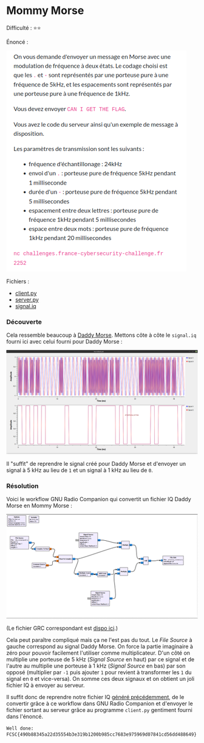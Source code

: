 # Mommy Morse

Difficulté : :star::star:

Énoncé :

![énoncé](./enonce.png)

Fichiers :

- [client.py](./client.py)
- [server.py](./server.py)
- [signal.iq](./signal.iq)



### Découverte

Cela ressemble beaucoup à [Daddy Morse](../daddy_morse/README/md). Mettons côte à côte le `signal.iq` fourni ici avec celui fourni pour Daddy Morse : 

![signal](signal.png)



Il "suffit" de reprendre le signal créé pour Daddy Morse et d'envoyer un signal à 5 kHz au lieu de `1` et un signal à 1 kHz au lieu de `0`. 



### Résolution

Voici le workflow GNU Radio Companion qui convertit un fichier IQ Daddy Morse en Mommy Morse :

![workflow](worflow.png)

(Le fichier GRC correspondant est [dispo ici](./workflow.grc).)

Cela peut paraître compliqué mais ça ne l'est pas du tout. Le *File Source* à gauche correspond au signal Daddy Morse. On force la partie imaginaire à zéro pour pouvoir facilement l'utiliser comme multiplicateur. D'un côté on multiplie une porteuse de 5 kHz (*Signal Source* en haut) par ce signal et de l'autre au multiplie une porteuse à 1 kHz (*Signal Source* en bas) par son opposé (multiplier par `-1` puis ajouter `1` pour revient à transformer les `1` du signal en `0` et vice-versa). On somme ces deux signaux et on obtient un joli fichier IQ à envoyer au serveur.

Il suffit donc de reprendre notre fichier IQ [généré précédemment](../daddy_morse/README/md), de le convertir grâce à ce workflow dans GNU Radio Companion et d'envoyer le fichier sortant au serveur grâce au programme `client.py` gentiment fourni dans l'énoncé.

```
Well done: FCSC{490b88345a22d35554b3e319b1200b985cc7683e975969d07841cd56dd488649}
```

